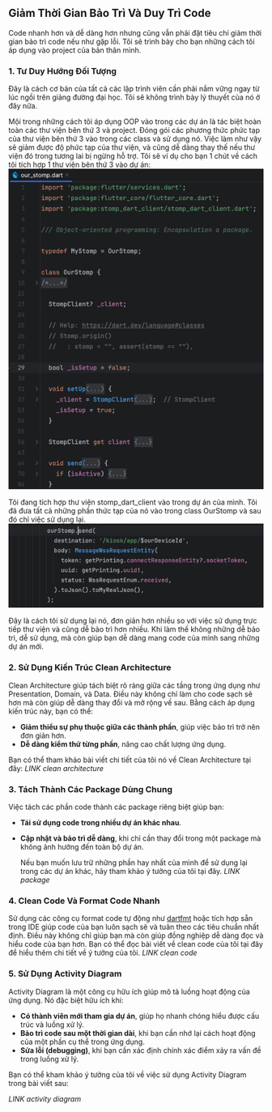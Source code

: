 
## Giảm Thời Gian Bảo Trì Và Duy Trì Code

Code nhanh hơn và dễ dàng hơn nhưng cũng vẫn phải đặt tiêu chí giảm thời gian bảo trì code nếu như gặp lỗi. Tôi sẽ trình bày cho bạn những cách tôi áp dụng vào project của bản thân mình.

### 1. Tư Duy Hướng Đối Tượng

Đây là cách cơ bản của tất cả các lập trình viên cần phải nắm vững ngay từ lúc ngồi trên giảng đường đại học. Tôi sẽ không trình bày lý thuyết của nó ở đây nữa. 

Mội trong những cách tôi áp dụng OOP vào trong các dự án là tác biệt hoàn toàn các thư viện bên thứ 3 và project. Đóng gói các phương thức phức tạp của thư viện bên thứ 3 vào trong các class và sử dụng nó. Việc làm như vậy sẽ giảm được độ phức tạp của thư viện, và cũng dễ dàng thay thế nếu thư viện đó trong tương lai bị ngừng hỗ trợ. 
Tôi sẽ ví dụ cho bạn 1 chút về cách tôi tích hợp 1 thư viện bên thứ 3 vào dự án: 
![image1.png](image1.png)

Tôi đang tích hợp thư viện stomp_dart_client vào trong dự án của mình. Tôi đã đưa tất cả những phần thức tạp của nó vào trong class OurStomp và sau đó chỉ việc sử dụng lại. 
![image2.png](image2.png)

Đây là cách tôi sử dụng lại nó, đơn giản hơn nhiều so với việc sử dụng trực tiếp thư viện và cũng dễ bảo trì hơn nhiều. Khi làm thế không những dễ bảo trì, dễ sử dụng, mà còn giúp bạn dễ dàng mang code của mình sang những dự án mới. 

### 2. Sử Dụng Kiến Trúc Clean Architecture

Clean Architecture giúp tách biệt rõ ràng giữa các tầng trong ứng dụng như Presentation, Domain, và Data. Điều này không chỉ làm cho code sạch sẽ hơn mà còn giúp dễ dàng thay đổi và mở rộng về sau. Bằng cách áp dụng kiến trúc này, bạn có thể:

- **Giảm thiểu sự phụ thuộc giữa các thành phần**, giúp việc bảo trì trở nên đơn giản hơn.
- **Dễ dàng kiểm thử từng phần**, nâng cao chất lượng ứng dụng.

Bạn có thể tham khảo bài viết chi tiết của tôi nó về Clean Architecture tại đây: 
*LINK clean architecture*

### 3. Tách Thành Các Package Dùng Chung

Việc tách các phần code thành các package riêng biệt giúp bạn:

- **Tái sử dụng code trong nhiều dự án khác nhau**.
- **Cập nhật và bảo trì dễ dàng**, khi chỉ cần thay đổi trong một package mà không ảnh hưởng đến toàn bộ dự án.

  Nếu bạn muốn lưu trữ những phần hay nhất của mình để sử dụng lại trong các dự án khác, hãy tham khảo ý tưởng của tôi tại đây.
  *LINK package*

### 4. Clean Code Và Format Code Nhanh

Sử dụng các công cụ format code tự động như [dartfmt](https://dart.dev/tools/dartfmt) hoặc tích hợp sẵn trong IDE giúp code của bạn luôn sạch sẽ và tuân theo các tiêu chuẩn nhất định. Điều này không chỉ giúp bạn mà còn giúp đồng nghiệp dễ dàng đọc và hiểu code của bạn hơn.
Bạn có thể đọc bài viết về clean code của tôi tại đây để hiểu thêm chi tiết về ý tưởng của tôi. 
*LINK clean code* 

### 5. Sử Dụng Activity Diagram

Activity Diagram là một công cụ hữu ích giúp mô tả luồng hoạt động của ứng dụng. Nó đặc biệt hữu ích khi:

- **Có thành viên mới tham gia dự án**, giúp họ nhanh chóng hiểu được cấu trúc và luồng xử lý.
- **Bảo trì code sau một thời gian dài**, khi bạn cần nhớ lại cách hoạt động của một phần cụ thể trong ứng dụng.
- **Sửa lỗi (debugging)**, khi bạn cần xác định chính xác điểm xảy ra vấn đề trong luồng xử lý.

Bạn có thể kham khảo ý tưởng của tôi về việc sử dụng Activity Diagram trong bài viết sau:

*LINK activity diagram* 


